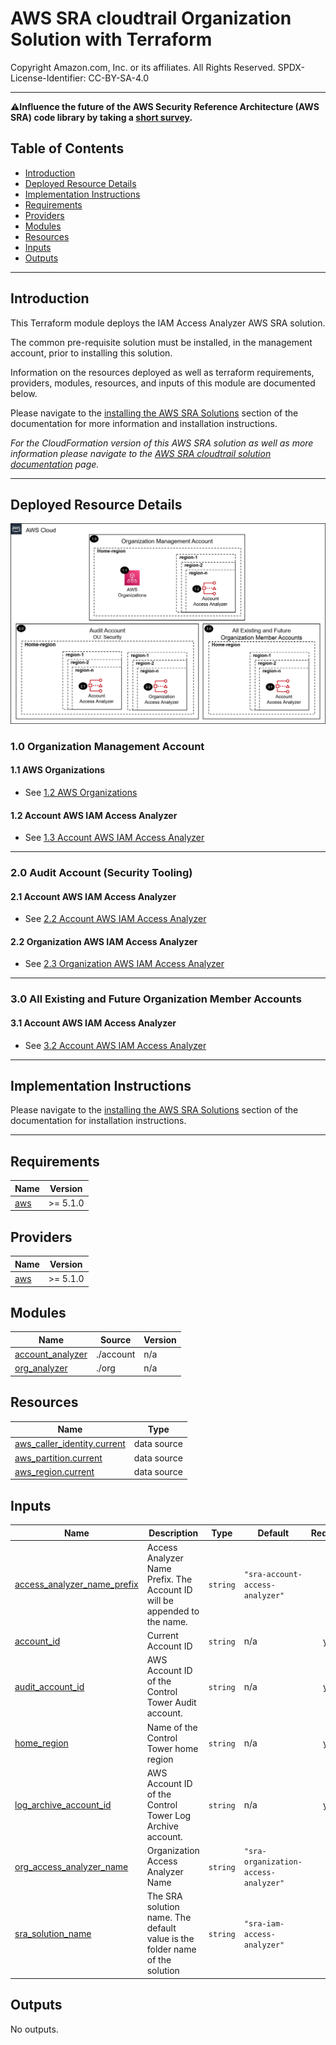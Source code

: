 # AWS SRA cloudtrail Organization Solution with Terraform<!-- omit in toc -->
<!-- markdownlint-disable MD033 -->

Copyright Amazon.com, Inc. or its affiliates. All Rights Reserved. SPDX-License-Identifier: CC-BY-SA-4.0

---

⚠️**Influence the future of the AWS Security Reference Architecture (AWS SRA) code library by taking a [short survey](https://amazonmr.au1.qualtrics.com/jfe/form/SV_9oFz0p67iCw3obk).**

## <!-- omit in toc -->

## Table of Contents<!-- omit in toc -->

- [Introduction](#introduction)
- [Deployed Resource Details](#deployed-resource-details)
- [Implementation Instructions](#implementation-instructions)
- [Requirements](#requirements)
- [Providers](#providers)
- [Modules](#modules)
- [Resources](#resources)
- [Inputs](#inputs)
- [Outputs](#outputs)

---

## Introduction

This Terraform module deploys the IAM Access Analyzer AWS SRA solution.  

The common pre-requisite solution must be installed, in the management account, prior to installing this solution.

Information on the resources deployed as well as terraform requirements, providers, modules, resources, and inputs of this module are documented below.

Please navigate to the [installing the AWS SRA Solutions](./../../README.md#installing-the-aws-sra-solutions) section of the documentation for more information and installation instructions.

*For the CloudFormation version of this AWS SRA solution as well as more information please navigate to the [AWS SRA cloudtrail solution documentation](./../../../solutions/iam/iam_access_analyzer/README.md) page.*

---

## Deployed Resource Details

![Architecture](./../../../solutions/iam/iam_access_analyzer/documentation/iam-access-analyzer-terraform.png)

### 1.0 Organization Management Account<!-- omit in toc -->

#### 1.1 AWS Organizations<!-- omit in toc -->

- See [1.2 AWS Organizations](./../../../solutions/iam/iam_access_analyzer/README.md#12-aws-organizations)

#### 1.2 Account AWS IAM Access Analyzer<!-- omit in toc -->

- See [1.3 Account AWS IAM Access Analyzer](./../../../solutions/iam/iam_access_analyzer/README.md#13-account-aws-iam-access-analyzer)

---

### 2.0 Audit Account (Security Tooling)<!-- omit in toc -->

#### 2.1 Account AWS IAM Access Analyzer<!-- omit in toc -->

- See [2.2 Account AWS IAM Access Analyzer](./../../../solutions/iam/iam_access_analyzer/README.md#22-account-aws-iam-access-analyzer)

#### 2.2 Organization AWS IAM Access Analyzer<!-- omit in toc -->

- See [2.3 Organization AWS IAM Access Analyzer](./../../../solutions/iam/iam_access_analyzer/README.md#23-organization-aws-iam-access-analyzer)

---

### 3.0 All Existing and Future Organization Member Accounts<!-- omit in toc -->

#### 3.1 Account AWS IAM Access Analyzer<!-- omit in toc -->

- See [3.2 Account AWS IAM Access Analyzer](./../../../solutions/iam/iam_access_analyzer/README.md#32-account-aws-iam-access-analyzer)

---

## Implementation Instructions

Please navigate to the [installing the AWS SRA Solutions](./../../README.md#installing-the-aws-sra-solutions) section of the documentation for installation instructions.


---
<!-- BEGIN_TF_DOCS -->
## Requirements

| Name | Version |
|------|---------|
| <a name="requirement_aws"></a> [aws](#requirement\_aws) | >= 5.1.0 |

## Providers

| Name | Version |
|------|---------|
| <a name="provider_aws"></a> [aws](#provider\_aws) | >= 5.1.0 |

## Modules

| Name | Source | Version |
|------|--------|---------|
| <a name="module_account_analyzer"></a> [account\_analyzer](#module\_account\_analyzer) | ./account | n/a |
| <a name="module_org_analyzer"></a> [org\_analyzer](#module\_org\_analyzer) | ./org | n/a |

## Resources

| Name | Type |
|------|------|
| [aws_caller_identity.current](https://registry.terraform.io/providers/hashicorp/aws/latest/docs/data-sources/caller_identity) | data source |
| [aws_partition.current](https://registry.terraform.io/providers/hashicorp/aws/latest/docs/data-sources/partition) | data source |
| [aws_region.current](https://registry.terraform.io/providers/hashicorp/aws/latest/docs/data-sources/region) | data source |

## Inputs

| Name | Description | Type | Default | Required |
|------|-------------|------|---------|:--------:|
| <a name="input_access_analyzer_name_prefix"></a> [access\_analyzer\_name\_prefix](#input\_access\_analyzer\_name\_prefix) | Access Analyzer Name Prefix. The Account ID will be appended to the name. | `string` | `"sra-account-access-analyzer"` | no |
| <a name="input_account_id"></a> [account\_id](#input\_account\_id) | Current Account ID | `string` | n/a | yes |
| <a name="input_audit_account_id"></a> [audit\_account\_id](#input\_audit\_account\_id) | AWS Account ID of the Control Tower Audit account. | `string` | n/a | yes |
| <a name="input_home_region"></a> [home\_region](#input\_home\_region) | Name of the Control Tower home region | `string` | n/a | yes |
| <a name="input_log_archive_account_id"></a> [log\_archive\_account\_id](#input\_log\_archive\_account\_id) | AWS Account ID of the Control Tower Log Archive account. | `string` | n/a | yes |
| <a name="input_org_access_analyzer_name"></a> [org\_access\_analyzer\_name](#input\_org\_access\_analyzer\_name) | Organization Access Analyzer Name | `string` | `"sra-organization-access-analyzer"` | no |
| <a name="input_sra_solution_name"></a> [sra\_solution\_name](#input\_sra\_solution\_name) | The SRA solution name. The default value is the folder name of the solution | `string` | `"sra-iam-access-analyzer"` | no |

## Outputs

No outputs.
<!-- END_TF_DOCS -->